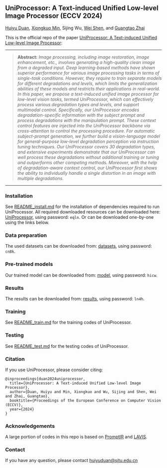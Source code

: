 ## UniProcessor: A Text-induced Unified Low-level Image Processor (ECCV 2024)

[Huiyu Duan](https://scholar.google.com/citations?user=r0bRaCMAAAAJ&hl=en), [Xiongkuo Min](https://scholar.google.com/citations?user=91sjuWIAAAAJ&hl=en&oi=ao), Sijing Wu, [Wei Shen](https://scholar.google.com/citations?user=Ae2kRCEAAAAJ&hl=en&oi=ao), and [Guangtao Zhai](https://scholar.google.com/citations?user=E6zbSYgAAAAJ&hl=en&oi=ao)

This is the official repo of the paper [UniProcessor: A Text-induced Unified Low-level Image Processor](https://www.arxiv.org/abs/2407.20928):

<hr />

> **Abstract:** *Image processing, including image restoration, image enhancement, etc., involves generating a high-quality clean image from a degraded input. Deep learning-based methods have shown superior performance for various image processing tasks in terms of single-task conditions. However, they require to train separate models for different degradations and levels, which limits the generalization abilities of these models and restricts their applications in real-world. In this paper, we propose a text-induced unified image processor for low-level vision tasks, termed UniProcessor, which can effectively process various degradation types and levels, and support multimodal control. Specifically, our UniProcessor encodes degradation-specific information with the subject prompt and process degradations with the manipulation prompt. These context control features are injected into the UniProcessor backbone via cross-attention to control the processing procedure. For automatic subject-prompt generation, we further build a vision-language model for general-purpose low-level degradation perception via instruction tuning techniques. Our UniProcessor covers 30 degradation types, and extensive experiments demonstrate that our UniProcessor can well process these degradations without additional training or tuning and outperforms other competing methods. Moreover, with the help of degradation-aware context control, our UniProcessor first shows the ability to individually handle a single distortion in an image with multiple degradations.* 
<hr />


### Installation
See [README_install.md](README_install.md) for the installation of dependencies required to run UniProcessor.
All required downloaded resources can be downloaded here: [UniProcessor](https://pan.sjtu.edu.cn/web/share/e7b32bfc1e25885ac19107bf7315368e), using password: `eqln`.
Or can be downloaded one-by-one using the links below.

### Data preparation
The used datasets can be downloaded from: [datasets](https://pan.sjtu.edu.cn/web/share/7abe8c86a5fc534842eefb926c36e4b8), using password: `cn8k`.

### Pre-trained models
Our trained model can be downloaded from: [model](https://pan.sjtu.edu.cn/web/share/6bc57c1b6b3e43f0ea9d4f42c654417a), using password: `hicw`.

### Results
The results can be downloaded from: [results](https://pan.sjtu.edu.cn/web/share/d2170a442839e1c0d7678036800e693b), using password: `ln4h`.

### Training
See [README_train.md](README_train.md) for the training codes of UniProcessor.

### Testing
See [README_test.md](README_test.md) for the testing codes of UniProcessor.

### Citation
If you use UniProcessor, please consider citing:
```
@inproceedings{duan2024uniprocessor,
  title={UniProcessor: A Text-induced Unified Low-level Image Processor},
  author={Duan, Huiyu and Min, Xiongkuo and Wu, Sijing and Shen, Wei and Zhai, Guangtao},
  booktitle={Proceedings of the European Conference on Computer Vision (ECCV)},
  year={2024}
}
```

### Acknowledgements
A large portion of codes in this repo is based on [PromptIR](https://github.com/va1shn9v/PromptIR) and [LAVIS](https://github.com/salesforce/LAVIS).

### Contact
If you have any question, please contact huiyuduan@sjtu.edu.cn
